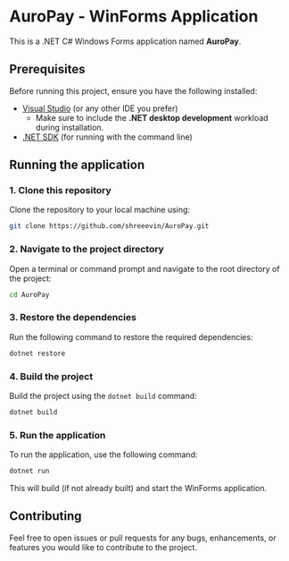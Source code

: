 # AuroPay - WinForms Application

This is a .NET C# Windows Forms application named **AuroPay**.

## Prerequisites

Before running this project, ensure you have the following installed:

- [Visual Studio](https://visualstudio.microsoft.com/) (or any other IDE you prefer)
  - Make sure to include the **.NET desktop development** workload during installation.
- [.NET SDK](https://dotnet.microsoft.com/download/dotnet) (for running with the command line)

## Running the application

### 1. Clone this repository

Clone the repository to your local machine using:

```bash
git clone https://github.com/shreeevin/AuroPay.git
```

### 2. Navigate to the project directory
Open a terminal or command prompt and navigate to the root directory of the project:

```bash
cd AuroPay
```

### 3. Restore the dependencies
Run the following command to restore the required dependencies:

```bash
dotnet restore
```
### 4. Build the project
Build the project using the `dotnet build` command:

```bash
dotnet build
```

### 5. Run the application
To run the application, use the following command:

```bash
dotnet run
```
This will build (if not already built) and start the WinForms application.

## Contributing
Feel free to open issues or pull requests for any bugs, enhancements, or features you would like to contribute to the project.

